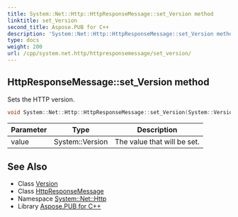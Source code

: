 ```yaml
---
title: System::Net::Http::HttpResponseMessage::set_Version method
linktitle: set_Version
second_title: Aspose.PUB for C++
description: 'System::Net::Http::HttpResponseMessage::set_Version method. Sets the HTTP version in C++.'
type: docs
weight: 200
url: /cpp/system.net.http/httpresponsemessage/set_version/
---
```

## HttpResponseMessage::set_Version method


Sets the HTTP version.

```cpp
void System::Net::Http::HttpResponseMessage::set_Version(System::Version value)
```


| Parameter | Type | Description |
| --- | --- | --- |
| value | System::Version | The value that will be set. |

## See Also

* Class [Version](../../../system/version/)
* Class [HttpResponseMessage](../)
* Namespace [System::Net::Http](../../)
* Library [Aspose.PUB for C++](../../../)
